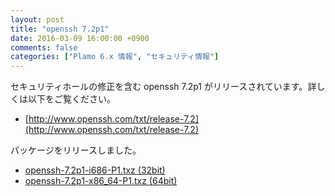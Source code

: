 ```yaml
---
layout: post
title: "openssh 7.2p1"
date: 2016-03-09 16:00:00 +0900
comments: false
categories: ["Plamo 6.x 情報", "セキュリティ情報"]
---
```

セキュリティホールの修正を含む openssh 7.2p1 がリリースされています。詳しくは以下をご覧ください。

* [http://www.openssh.com/txt/release-7.2](http://www.openssh.com/txt/release-7.2)

パッケージをリリースしました。

* [openssh-7.2p1-i686-P1.txz (32bit)](ftp://plamo.linet.gr.jp/pub/Plamo-6.x/x86/plamo/00_base/openssh-7.2p1-i686-P1.txz)
* [openssh-7.2p1-x86_64-P1.txz (64bit)](ftp://plamo.linet.gr.jp/pub/Plamo-6.x/x86_64/plamo/00_base/openssh-7.2p1-x86_64-P1.txz)